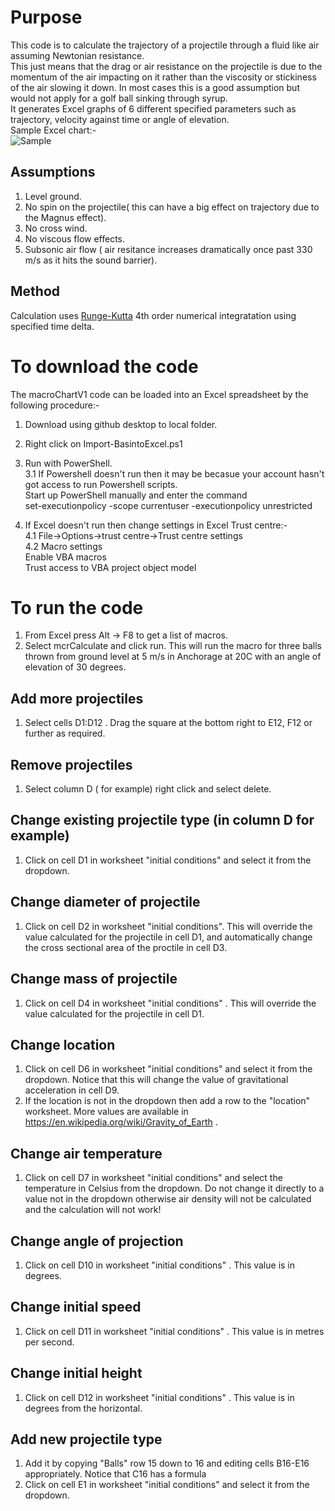 # Purpose
This code is to calculate the trajectory of a projectile through a fluid like air assuming Newtonian resistance.  
This just means that the drag or air resistance on the projectile is due to the momentum of the air impacting on it rather than the viscosity or stickiness of the air slowing it down. In most cases this is a good assumption but would not apply for a golf ball sinking through syrup.  
It generates Excel graphs of 6 different specified parameters such as trajectory, velocity against time or angle of elevation.  
Sample Excel chart:-  
![Sample](https://user-images.githubusercontent.com/107402485/173411195-b0fc2301-5ba9-4c0d-ae15-452db96618b3.PNG)

## Assumptions
1. Level ground.
2. No spin on the projectile( this can have a big effect on trajectory due to the Magnus effect).
3. No cross wind.
4. No viscous flow effects.
5. Subsonic air flow ( air resitance increases dramatically once past 330 m/s as it hits the sound barrier).

## Method
Calculation uses [Runge-Kutta](https://en.wikipedia.org/wiki/Runge%E2%80%93Kutta_methods) 4th order numerical integratation using specified time delta.

# To download the code
The macroChartV1 code can be loaded into an Excel spreadsheet by the following procedure:-

1. Download using github desktop to local folder.  
2. Right click on Import-BasintoExcel.ps1  
3. Run with PowerShell.  
3.1 If Powershell doesn't run then it may be becasue your account hasn't got access to run Powershell scripts.  
Start up PowerShell manually and enter the command  
set-executionpolicy -scope currentuser -executionpolicy unrestricted   

4. If Excel doesn't run then change settings in Excel Trust centre:-  
4.1 File->Options->trust centre->Trust centre settings  
4.2 Macro settings  
	Enable VBA macros  
	Trust access to VBA project object model  

# To run the code
1. From Excel press Alt -> F8 to get a list of macros. 
2. Select mcrCalculate and click run. This will run the macro for three balls thrown from ground level at 5 m/s in Anchorage at 20C with an angle of elevation of 30 degrees.

## Add more projectiles 
1. Select cells  D1:D12 . Drag the square at the bottom right to E12, F12 or further as required. 

## Remove projectiles
1. Select column D ( for example) right click and select delete.

## Change existing projectile type (in column D for example)
1. Click on cell D1 in worksheet "initial conditions" and select it from the dropdown.

## Change diameter of projectile 
1. Click on cell D2 in worksheet "initial conditions". This will override the value calculated for the projectile in cell D1, and automatically change the cross sectional area of the proctile in cell D3. 

## Change mass of projectile 
1. Click on cell D4 in worksheet "initial conditions" . This will override the value calculated for the projectile in cell D1.

## Change location
1. Click on cell D6 in worksheet "initial conditions" and select it from the dropdown. 
Notice that this will change the value of gravitational acceleration in cell D9.  
2. If the location is not in the dropdown then add a row to the "location" worksheet. More values are available in https://en.wikipedia.org/wiki/Gravity_of_Earth .

## Change air temperature
1. Click on cell D7 in worksheet "initial conditions" and select the temperature in Celsius from the dropdown. Do not change it directly to a value not in the dropdown otherwise air density will not be calculated and the calculation will not work!

## Change angle of projection
1. Click on cell D10 in worksheet "initial conditions" . This value is in degrees.

## Change initial speed
1. Click on cell D11 in worksheet "initial conditions" . This value is in metres per second.

## Change initial height
1. Click on cell D12 in worksheet "initial conditions" . This value is in degrees from the horizontal.

## Add new projectile type
1. Add it by copying "Balls" row 15 down to 16 and editing cells B16-E16 appropriately. Notice that C16 has a formula
2. Click on cell E1 in worksheet "initial conditions" and select it from the dropdown.
